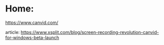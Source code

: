 # Home:
https://www.canvid.com/

article: https://www.xsplit.com/blog/screen-recording-revolution-canvid-for-windows-beta-launch

